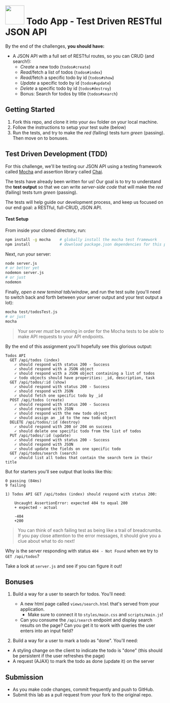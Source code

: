 # <img src="https://cloud.githubusercontent.com/assets/7833470/10899314/63829980-8188-11e5-8cdd-4ded5bcb6e36.png" height="60"> Todo App - Test Driven RESTful JSON API

By the end of the challenges, **you should have:**
  * A JSON API with a full set of RESTful routes, so you can CRUD (and search!):
      - _Create_ a new todo (`todos#create`)
      - _Read_/fetch a list of todos (`todos#index`)
      - _Read_/fetch a specific todo by id (`todos#show`)
      - _Update_ a specific todo by id (`todos#update`)
      - _Delete_ a specific todo by id (`todos#destroy`)
      - Bonus: Search for todos by title (`todos#search`)

## Getting Started

1. Fork this repo, and clone it into your `dev` folder on your local machine.
2. Follow the instructions to setup your test suite (below)
3. Run the tests, and try to make the _red_ (failing) tests turn _green_ (passing). Then move on to bonuses.

## Test Driven Development (TDD)
For this challenge, we'll be testing our JSON API using a testing framework called [Mocha](http://mochajs.org/) and assertion library called [Chai](http://chaijs.com/).

The tests have already been written for us! Our goal is to try to understand the **test output** so that we can write _server-side code_ that will make the *red* (failing) tests turn *green* (passing).

The tests will help guide our development process, and keep us focused on our end goal: a RESTful, full-CRUD, JSON API.

#### Test Setup
From inside your cloned directory, run:

``` bash
npm install -g mocha    # globally install the mocha test framework
npm install             # download package.json dependencies for this project
```

Next, run your server:
``` bash
node server.js
# or better yet
nodemon server.js
# or just
nodemon
```

Finally, _open a new teminal tab/window_, and run the test suite (you'll need to switch back and forth between your server output and your test output a lot):
``` bash
mocha test/todosTest.js
# or just
mocha
```

> Your server _must_ be running in order for the Mocha tests to be able to make API requests to your API endpoints.

By the end of this assignment you'll hopefully see this glorious output:

    Todos API
      GET /api/todos (index)
        ✓ should respond with status 200 - Success
        ✓ should respond with a JSON object
        ✓ should respond with a JSON object containing a list of todos
        ✓ todo objects should have properities: _id, description, task
      GET /api/todos/:id (show)
        ✓ should respond with status 200 - Success
        ✓ should respond with JSON
        ✓ should fetch one specific todo by _id
      POST /api/todos (create)
        ✓ should respond with status 200 - Success
        ✓ should respond with JSON
        ✓ should respond with the new todo object
        ✓ should assign an _id to the new todo object
      DELETE /api/todos/:id (destroy)
        ✓ should respond with 200 or 204 on success
        ✓ should delete one specific todo from the list of todos
      PUT /api/todos/:id (update)
        ✓ should respond with status 200 - Success
        ✓ should respond with JSON
        ✓ should update the fields on one specific todo
      GET /api/todos/search (search)
        ✓ should list all todos that contain the search term in their title

But for starters you'll see output that looks like this:

    0 passing (84ms)
    9 failing

    1) Todos API GET /api/todos (index) should respond with status 200:

        Uncaught AssertionError: expected 404 to equal 200
        + expected - actual

        -404
        +200

> You can think of each failing test as being like a trail of breadcrumbs. If you pay close attention to the error messages, it should give you a clue about what to do next!

Why is the server responding with status `404 - Not Found` when we try to `GET /api/todos`?

Take a look at `server.js` and see if you can figure it out!

## Bonuses
1. Build a way for a user to search for todos. You'll need:
    * A new html page called `views/search.html` that's served from your application.
        * Make sure to connect it to `styles/main.css` and `scripts/main.js`!
    * Can you consume the `/api/search` endpoint and display search results on the page? Can you get it to work with queries the user enters into an input field?

2. Build a way for a user to mark a todo as "done". You'll need:
  * A styling change on the client to indicate the todo is "done" (this should be persistent if the user refreshes the page)
  * A request (AJAX) to mark the todo as done (update it) on the server

## Submission

* As you make code changes, commit frequently and push to GitHub.
* Submit this lab as a pull request from your fork to the original repo.

